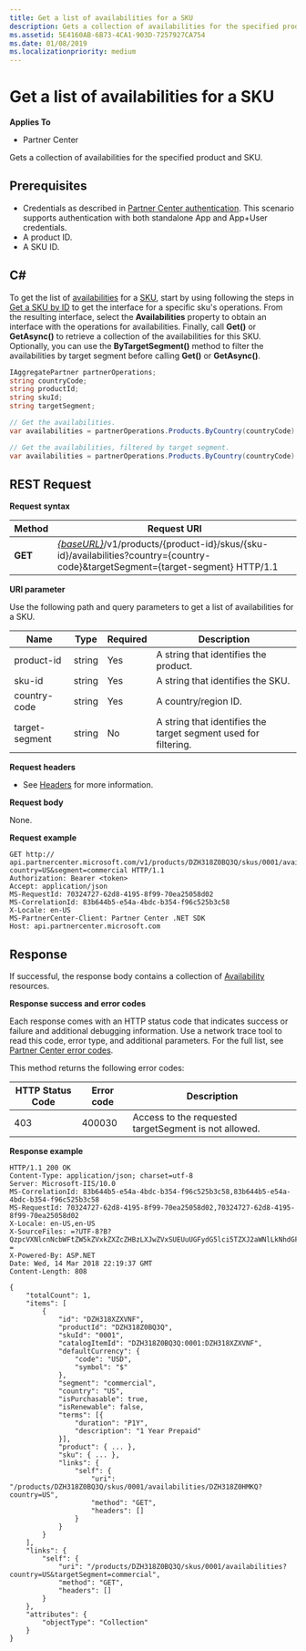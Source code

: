 ```yaml
---
title: Get a list of availabilities for a SKU
description: Gets a collection of availabilities for the specified product and SKU.
ms.assetid: 5E4160AB-6B73-4CA1-903D-7257927CA754
ms.date: 01/08/2019
ms.localizationpriority: medium
---
```


# Get a list of availabilities for a SKU


**Applies To**

- Partner Center

Gets a collection of availabilities for the specified product and SKU.

## <span id="Prerequisites"/><span id="prerequisites"/><span id="PREREQUISITES"/>Prerequisites


- Credentials as described in [Partner Center authentication](partner-center-authentication.md). This scenario supports authentication with both standalone App and App+User credentials.
- A product ID. 
- A SKU ID. 

## <span id="C_"/><span id="c_"/>C#


To get the list of [availabilities](product-resources.md#availability) for a [SKU](product-resources.md#sku), start by using following the steps in [Get a SKU by ID](get-a-sku-by-id.md) to get the interface for a specific sku's operations. From the resulting interface, select the **Availabilities** property to obtain an interface with the operations for availabilities. Finally, call **Get()** or **GetAsync()** to retrieve a collection of the availabilities for this SKU. Optionally, you can use the **ByTargetSegment()** method to filter the availabilities by target segment before calling **Get()** or **GetAsync()**.

``` csharp
IAggregatePartner partnerOperations;
string countryCode;
string productId; 
string skuId;
string targetSegment;

// Get the availabilities.
var availabilities = partnerOperations.Products.ByCountry(countryCode).ById(productId).Skus.ById(skuId).Availabilities.Get();

// Get the availabilities, filtered by target segment.
var availabilities = partnerOperations.Products.ByCountry(countryCode).ById(productId).Skus.ById(skuId).Availabilities.BySegment(targetSegment).Get();
```

## <span id="REST_Request"/><span id="rest_request"/><span id="REST_REQUEST"/>REST Request


**Request syntax**

| Method  | Request URI                                                                                                                              |
|---------|------------------------------------------------------------------------------------------------------------------------------------------|
| **GET** | [*{baseURL}*](partner-center-rest-urls.md)/v1/products/{product-id}/skus/{sku-id}/availabilities?country={country-code}&targetSegment={target-segment} HTTP/1.1     |

 

**URI parameter**

Use the following path and query parameters to get a list of availabilities for a SKU.

| Name                   | Type     | Required | Description                                                     |
|------------------------|----------|----------|-----------------------------------------------------------------|
| product-id             | string   | Yes      | A string that identifies the product.                           |
| sku-id                 | string   | Yes      | A string that identifies the SKU.                               |
| country-code           | string   | Yes      | A country/region ID.                                            |
| target-segment         | string   | No       | A string that identifies the target segment used for filtering. |

 

**Request headers**

- See [Headers](headers.md) for more information.

**Request body**

None.

**Request example**

```http
GET http:// api.partnercenter.microsoft.com/v1/products/DZH318Z0BQ3Q/skus/0001/availabilities?country=US&segment=commercial HTTP/1.1
Authorization: Bearer <token>
Accept: application/json
MS-RequestId: 70324727-62d8-4195-8f99-70ea25058d02
MS-CorrelationId: 83b644b5-e54a-4bdc-b354-f96c525b3c58
X-Locale: en-US
MS-PartnerCenter-Client: Partner Center .NET SDK
Host: api.partnercenter.microsoft.com
```

## <span id="Response"/><span id="response"/><span id="RESPONSE"/>Response


If successful, the response body contains a collection of [Availability](product-resources.md#availability) resources.

**Response success and error codes**

Each response comes with an HTTP status code that indicates success or failure and additional debugging information. Use a network trace tool to read this code, error type, and additional parameters. For the full list, see [Partner Center error codes](error-codes.md).

This method returns the following error codes:

| HTTP Status Code     | Error code   | Description                                                                                               |
|----------------------|--------------|-----------------------------------------------------------------------------------------------------------|
| 403                  | 400030       | Access to the requested targetSegment is not allowed.                                                     |


**Response example**

```http
HTTP/1.1 200 OK
Content-Type: application/json; charset=utf-8
Server: Microsoft-IIS/10.0
MS-CorrelationId: 83b644b5-e54a-4bdc-b354-f96c525b3c58,83b644b5-e54a-4bdc-b354-f96c525b3c58
MS-RequestId: 70324727-62d8-4195-8f99-70ea25058d02,70324727-62d8-4195-8f99-70ea25058d02
X-Locale: en-US,en-US
X-SourceFiles: =?UTF-8?B?QzpcVXNlcnNcbWFtZW5kZVxkZXZcZHBzLXJwZVxSUEUuUGFydG5lci5TZXJ2aWNlLkNhdGFsb2dcV2ViQXBpc1xDYXRhbG9nU2VydmljZS5WMi5XZWJcdjFccHJvZHVjdHNcRFpIMzE4WjBCUTNRXHNrdXNcMDAwMVxhdmFpbGFiaWxpdGllcw==?=
X-Powered-By: ASP.NET
Date: Wed, 14 Mar 2018 22:19:37 GMT
Content-Length: 808

{
    "totalCount": 1,
    "items": [
        {
			"id": "DZH318XZXVNF",
			"productId": "DZH318Z0BQ3Q",
			"skuId": "0001",
			"catalogItemId": "DZH318Z0BQ3Q:0001:DZH318XZXVNF",
			"defaultCurrency": {
				"code": "USD",
				"symbol": "$"
			},
			"segment": "commercial",
			"country": "US",
			"isPurchasable": true,
			"isRenewable": false,
			"terms": [{
				"duration": "P1Y",
				"description": "1 Year Prepaid"
			}],
			"product": { ... },
			"sku": { ... },
            "links": {
                "self": {
                    "uri": "/products/DZH318Z0BQ3Q/skus/0001/availabilities/DZH318Z0HMKQ?country=US",
                    "method": "GET",
                    "headers": []
                }
            }
        }
    ],
    "links": {
        "self": {
            "uri": "/products/DZH318Z0BQ3Q/skus/0001/availabilities?country=US&targetSegment=commercial",
            "method": "GET",
            "headers": []
        }
    },
    "attributes": {
        "objectType": "Collection"
    }
}
```

